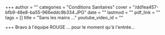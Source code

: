 +++
author = ""
categories = "Conditions Sanitaires"
cover = "/dd1ea457-bfb9-48e8-ba55-966eddc9b334.JPG"
date = ""
lastmod = ""
pdf_link = ""
tags = []
title = "Sans les mains ..."
youtube_video_id = ""

+++
Bravo à l'équipe ROUGE ... pour le moment qu'à l'entrée...